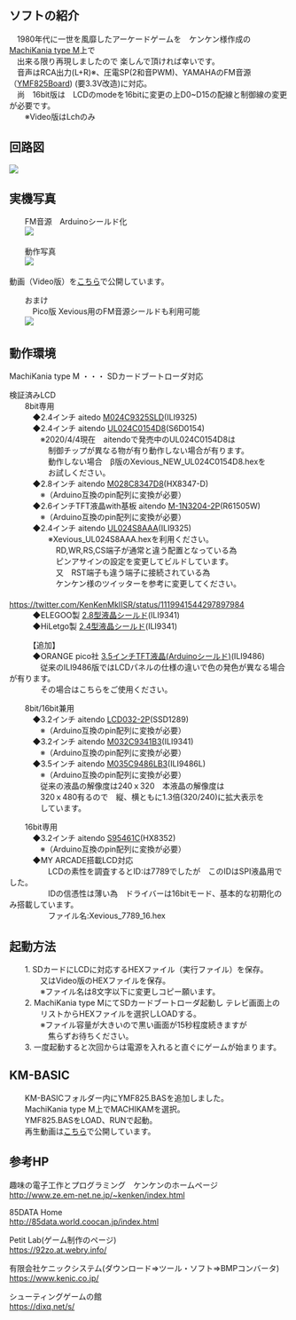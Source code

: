 ## ソフトの紹介  

　1980年代に一世を風靡したアーケードゲームを　ケンケン様作成の [MachiKania type M](http://www.ze.em-net.ne.jp/~kenken/machikania/typem.html)上で  
　出来る限り再現しましたので 楽しんで頂ければ幸いです。  
　音声はRCA出力(L+R)※、圧電SP(2和音PWM)、YAMAHAのFM音源（[YMF825Board](http://uda.la/fm/)) (要3.3V改造)に対応。  
　尚　16bit版は　LCDのmodeを16bitに変更の上D0~D15の配線と制御線の変更が必要です。  
　　※Video版はLchのみ

## 回路図  
![](Xevious_MachiKania.jpg)  

## 実機写真  
　　FM音源　Arduinoシールド化  
　　![](Xevious1.jpg)  

　　動作写真  
　　![](Xevious2.jpg)  

動画（Video版）を[こちら](https://youtu.be/k7zicNdjFV4)で公開しています。  

　　おまけ  
　　　Pico版 Xevious用のFM音源シールドも利用可能  
　　![](Xevious3.jpg)  

## 動作環境  

MachiKania type M ・・・ SDカードブートローダ対応  

  検証済みLCD  
　　8bit専用  
　　　◆2.4インチ aitedo [M024C9325SLD](https://www.aitendo.com/product/15381 )(ILI9325)  
　　　◆2.4インチ aitendo [UL024C0154D8](https://www.aitendo.com/product/16104)(S6D0154)  
　　　　※2020/4/4現在　aitendoで発売中のUL024C0154D8は  
　　　　　制御チップが異なる物が有り動作しない場合が有ります。  
　　　　　動作しない場合　β版のXevious_NEW_UL024C0154D8.hexを  
　　　　　お試しください。  
　　　◆2.8インチ aitendo [M028C8347D8](https://www.aitendo.com/product/10942)(HX8347-D)  
　　　　※（Arduino互換のpin配列に変換が必要）  
　　　◆2.6インチTFT液晶with基板 aitendo [M-1N3204-2P](https://www.aitendo.com/product/11975)(R61505W)  
　　　　※（Arduino互換のpin配列に変換が必要）  
　　　◆2.4インチ aitendo [UL024S8AAA](https://www.aitendo.com/product/13414)(ILI9325)  
　　　　　※Xevious_UL024S8AAA.hexを利用ください。  
　　　　　　RD,WR,RS,CS端子が通常と違う配置となっている為  
　　　　　　ピンアサインの設定を変更してビルドしています。  
　　　　　　又　RST端子も違う端子に接続されている為  
　　　　　　ケンケン様のツイッターを参考に変更してください。  
　　　　　　　https://twitter.com/KenKenMkIISR/status/1119941544297897984  
　　　◆ELEGOO製 [2.8型液晶シールド](https://www.amazon.co.jp/gp/product/B06Y5ZXXL8)(ILI9341)  
　　　◆HiLetgo製 [2.4型液晶シールド](https://www.amazon.co.jp/gp/product/B0722DPHN6)(ILI9341)  

　　　【追加】  
　　　◆ORANGE pico社 [3.5インチTFT液晶(Arduinoシールド)](https://store.shopping.yahoo.co.jp/orangepicoshop/pico-m-045.html)(ILI9486)  
　　　　従来のILI9486版ではLCDパネルの仕様の違いで色の発色が異なる場合が有ります。  
　　　　その場合はこちらをご使用ください。  

　　8bit/16bit兼用  
　　　◆3.2インチ aitendo [LCD032-2P](https://www.aitendo.com/product/13748)(SSD1289)  
　　　　※（Arduino互換のpin配列に変換が必要）  
　　　◆3.2インチ aitendo [M032C9341B3](https://www.aitendo.com/product/11138)(ILI9341)  
　　　　※（Arduino互換のpin配列に変換が必要）  
　　　◆3.5インチ aitendo [M035C9486LB3](https://www.aitendo.com/product/11138)(ILI9486L)   
　　　　※（Arduino互換のpin配列に変換が必要）  
　　　　従来の液晶の解像度は240ｘ320　本液晶の解像度は  
　　　　320ｘ480有るので　縦、横ともに1.3倍(320/240)に拡大表示を  
　　　　しています。  

　　16bit専用  
　　　◆3.2インチ aitendo [S95461C](https://www.aitendo.com/product/5238)(HX8352)  
　　　　※（Arduino互換のpin配列に変換が必要）  
　　　◆MY ARCADE搭載LCD対応  
　　　　　LCDの素性を調査するとID:は7789でしたが　このIDはSPI液晶用でした。  
　　　　　IDの信憑性は薄い為　ドライバーは16bitモード、基本的な初期化のみ搭載しています。  
　　　　　ファイル名:Xevious_7789_16.hex  

## 起動方法
　　1. SDカードにLCDに対応するHEXファイル（実行ファイル）を保存。  
　　　　又はVideo版のHEXファイルを保存。  
　　　　※ファイル名は8文字以下に変更しコピー願います。  
　　2. MachiKania type MにてSDカードブートローダ起動し テレビ画面上の  
　　　　リストからHEXファイルを選択しLOADする。  
　　　　※ファイル容量が大きいので黒い画面が15秒程度続きますが  
　　　　　焦らずお待ちください。  
　　3. 一度起動すると次回からは電源を入れると直ぐにゲームが始まります。  

## KM-BASIC

　　KM-BASICフォルダー内にYMF825.BASを追加しました。  
　　MachiKania type M上でMACHIKAMを選択。  
　　YMF825.BASをLOAD、RUNで起動。  
　　再生動画は[こちら](https://youtu.be/EgpQL7YyyQ4)で公開しています。  

## 参考HP  

趣味の電子工作とプログラミング　ケンケンのホームページ  
http://www.ze.em-net.ne.jp/~kenken/index.html  

85DATA Home  
http://85data.world.coocan.jp/index.html  

Petit Lab(ゲーム制作のページ)  
https://92zo.at.webry.info/  

有限会社ケニックシステム(ダウンロード=>ツール・ソフト=>BMPコンバータ)  
https://www.kenic.co.jp/  

シューティングゲームの館  
https://dixq.net/s/  
